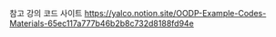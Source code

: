 참고 강의 코드 사이트
https://yalco.notion.site/OODP-Example-Codes-Materials-65ec117a777b46b2b8c732d8188fd94e
